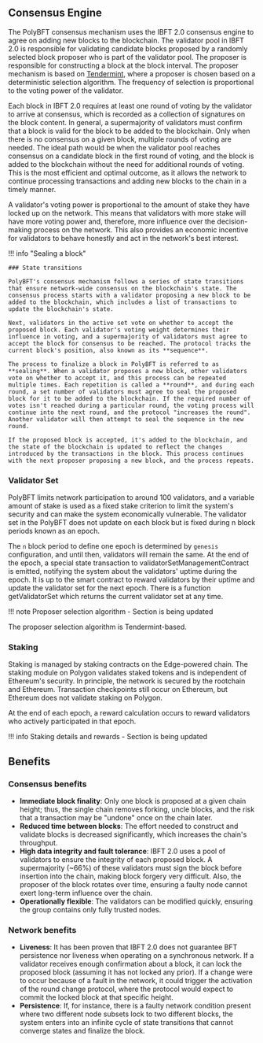 ## Consensus Engine

The PolyBFT consensus mechanism uses the IBFT 2.0 consensus engine to agree on adding new blocks to the blockchain. The validator pool in IBFT 2.0 is responsible for validating candidate blocks proposed by a randomly selected block proposer who is part of the validator pool. The proposer is responsible for constructing a block at the block interval. The proposer mechanism is based on [Tendermint](https://tendermint.com/), where a proposer is chosen based on a deterministic selection algorithm. The frequency of selection is proportional to the voting power of the validator.

Each block in IBFT 2.0 requires at least one round of voting by the validator to arrive at consensus, which is recorded as a collection of signatures on the block content. In general, a supermajority of validators must confirm that a block is valid for the block to be added to the blockchain. Only when there is no consensus on a given block, multiple rounds of voting are needed. The ideal path would be when the validator pool reaches consensus on a candidate block in the first round of voting, and the block is added to the blockchain without the need for additional rounds of voting. This is the most efficient and optimal outcome, as it allows the network to continue processing transactions and adding new blocks to the chain in a timely manner.

A validator's voting power is proportional to the amount of stake they have locked up on the network. This means that validators with more stake will have more voting power and, therefore, more influence over the decision-making process on the network. This also provides an economic incentive for validators to behave honestly and act in the network's best interest.

!!! info "Sealing a block"

    ### State transitions

    PolyBFT's consensus mechanism follows a series of state transitions that ensure network-wide consensus on the blockchain's state. The consensus process starts with a validator proposing a new block to be added to the blockchain, which includes a list of transactions to update the blockchain's state.

    Next, validators in the active set vote on whether to accept the proposed block. Each validator's voting weight determines their influence in voting, and a supermajority of validators must agree to accept the block for consensus to be reached. The protocol tracks the current block's position, also known as its **sequence**.

    The process to finalize a block in PolyBFT is referred to as **sealing**. When a validator proposes a new block, other validators vote on whether to accept it, and this process can be repeated multiple times. Each repetition is called a **round**, and during each round, a set number of validators must agree to seal the proposed block for it to be added to the blockchain. If the required number of votes isn't reached during a particular round, the voting process will continue into the next round, and the protocol "increases the round". Another validator will then attempt to seal the sequence in the new round.

    If the proposed block is accepted, it's added to the blockchain, and the state of the blockchain is updated to reflect the changes introduced by the transactions in the block. This process continues with the next proposer proposing a new block, and the process repeats.

### Validator Set

PolyBFT limits network participation to around 100 validators, and a variable amount of stake is used as a fixed stake criterion to limit the system's security and can make the system economically vulnerable. The validator set in the PolyBFT does not update on each block but is fixed during n block periods known as an epoch.

The `n` block period to define one epoch is determined by `genesis` configuration, and until then, validators will remain the same. At the end of the epoch, a special state transaction to validatorSetManagementContract is emitted, notifying the system about the validators' uptime during the epoch. It is up to the smart contract to reward validators by their uptime and update the validator set for the next epoch. There is a function getValidatorSet which returns the current validator set at any time.

!!! note
    Proposer selection algorithm - Section is being updated

The proposer selection algorithm is Tendermint-based.

### Staking

Staking is managed by staking contracts on the Edge-powered chain. The staking module on Polygon validates staked tokens and is independent of Ethereum's security. In principle, the network is secured by the rootchain and Ethereum. Transaction checkpoints still occur on Ethereum, but Ethereum does not validate staking on Polygon.

At the end of each epoch, a reward calculation occurs to reward validators who actively participated in that epoch.

!!! info
    Staking details and rewards - Section is being updated


## Benefits

### Consensus benefits

- **Immediate block finality**: Only one block is proposed at a given chain height; thus, the single chain removes forking, uncle blocks, and the risk that a transaction may be "undone" once on the chain later.
- **Reduced time between blocks**: The effort needed to construct and validate blocks is decreased significantly, which increases the chain's throughput.
- **High data integrity and fault tolerance**: IBFT 2.0 uses a pool of validators to ensure the integrity of each proposed block. A supermajority (~66%) of these validators must sign the block before insertion into the chain, making block forgery very difficult. Also, the proposer of the block rotates over time, ensuring a faulty node cannot exert long-term influence over the chain.
- **Operationally flexible**: The validators can be modified quickly, ensuring the group contains only fully trusted nodes.

### Network benefits

- **Liveness**: It has been proven that IBFT 2.0 does not guarantee BFT persistence nor liveness when operating on a synchronous network. If a validator receives enough confirmation about a block, it can lock the proposed block (assuming it has not locked any prior). If a change were to occur because of a fault in the network, it could trigger the activation of the round change protocol, where the protocol would expect to commit the locked block at that specific height.
- **Persistence**: If, for instance, there is a faulty network condition present where two different node subsets lock to two different blocks, the system enters into an infinite cycle of state transitions that cannot converge states and finalize the block.
